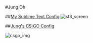 #Jung Oh

##[My Sublime Text Config][st3]
![st3_screen]

[st3]:https://github.com/jung3o/Jung3o/tree/master/st3/readme.md
[st3_screen]:http://i.imgur.com/TXfO30D.png

##[Jung's CS:GO Config][csgo]

![csgo_img]

[csgo]:https://github.com/jung3o/Jung3o/tree/master/csgo/readme.md
[csgo_img]:http://i.imgur.com/m2vT0jp.png
